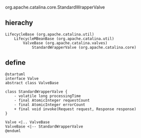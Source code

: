 org.apache.catalina.core.StandardWrapperValve

## hierachy
```
LifecycleBase (org.apache.catalina.util)
    LifecycleMBeanBase (org.apache.catalina.util)
        ValveBase (org.apache.catalina.valves)
            StandardWrapperValve (org.apache.catalina.core)
```

## define

```plantuml
@startuml
interface Valve
abstract class ValveBase

class StandardWrapperValve {
    - volatile long processingTime
    - final AtomicInteger requestCount
    - final AtomicInteger errorCount
    + final void invoke(Request request, Response response)
}

Valve <|.. ValveBase
ValveBase <|-- StandardWrapperValve
@enduml
```